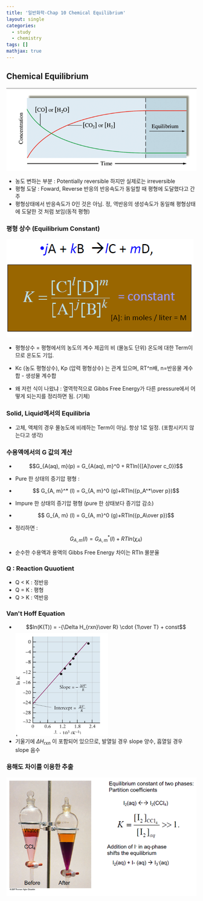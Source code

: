 ```yaml
---
title: '일반화학-Chap 10 Chemical Equilibrium'
layout: single
categories:
  - study
  - chemistry
tags: []
mathjax: true
---
```


## Chemical Equilibrium

![](/assets/images/genchem-8/1.png)

- 농도 변하는 부분 : Potentially reversible 하지만 실제로는 irreversible
- 평형 도달 : Foward, Reverse 반응의 반응속도가 동일할 때 평형에 도달했다고 간주
- 평형상태에서 반응속도가 0인 것은 아님. 정, 역반응의 생성속도가 동일해 평형상태에 도달한 것 처럼 보임(동적 평형)

### 평형 상수 (Equilibrium Constant)

![](/assets/images/genchem-8/2.png)

- 평형상수 = 평형에서의 농도의 계수 제곱의 비 (몰농도 단위) 온도에 대한 Term이므로 온도도 기입.

- Kc (농도 평형상수), Kp (압력 평형상수) 는 관계 있으며, RT^n배, n=반응물 계수합 - 생성물 계수합
- 왜 저런 식이 나왔냐 : 열역학적으로 Gibbs Free Energy가 다른 pressure에서 어떻게 되는지를 정리하면 됨. (기체)

### Solid, Liquid에서의 Equilibria

- 고체, 액체의 경우 몰농도에 비례하는 Term이 아님. 항상 1로 일정. (포함시키지 않는다고 생각)

### 수용액에서의 G 값의 계산

- $$G_{A(aq), m}(p) = G_{A(aq), m}^0 + RTln({[A]\over c_0})$$
- Pure 한 상태의 증기압 평형 : 
- $$ G_{A, m}^* (l) = G_{A, m}^0 (g)+RTln({p_A^*\over p})$$
- Impure 한 상태의 증기압 평형 (pure 한 상태보다 증기압 감소)
- $$ G_{A, m} (l) = G_{A, m}^0 (g)+RTln({p_A\over p})$$

- 정리하면 : $$ G_{A, m} (l) = G_{A, m}^* (l)+RTln(\chi_A)$$
- 순수한 수용액과 용액의 Gibbs Free Energy 차이는 RTln 몰분율

### Q : Reaction Quuotient

- Q < K : 정반응
- Q = K : 평형
- Q > K : 역반응

### Van't Hoff Equation

- $$ln(K(T)) = -{\Delta H_{rxn}\over R} \cdot {1\over T} + const$$
![](/assets/images/genchem-8/3.png)
- 기울기에 $\Delta H_{rxn}$ 이 포함되어 있으므로, 발열일 경우 slope 양수, 흡열일 경우 slope 음수

### 용해도 차이를 이용한 추출

![](/assets/images/genchem-8/4.png)

